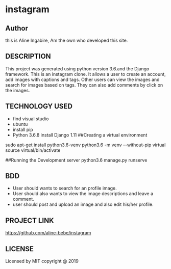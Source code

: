 # instagram

## Author
this is Aline Ingabire, Am the own who developed this site.

## DESCRIPTION
This project was generated using python version 3.6.and the Django framework. This is an instagram clone. It allows a user to create an account, add images with captions and tags. Other users can view the images and search for images based on tags. They can also add comments by click on the images.

## TECHNOLOGY USED
* find visual studio
* ubuntu
* install pip
* Python 3.6.8 install Django 1.11
##Creating a virtual environment

sudo apt-get install python3.6-venv python3.6 -m venv --without-pip virtual source virtual/bin/activate
  

##Running the Development server
python3.6 manage.py runserve

## BDD
* User should wants to search for an profile image.
* User should also  wants to view the image descriptions and leave a comment.
* user should  post and  upload an image  and also edit his/her profile.


## PROJECT LINK
   https://github.com/aline-bebe/instagram



## LICENSE
Licensed by MIT copyright @ 2019 
